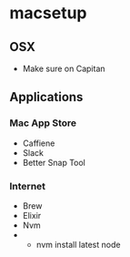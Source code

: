 # macsetup

## OSX
- Make sure on Capitan

## Applications
### Mac App Store
- Caffiene
- Slack
- Better Snap Tool

### Internet
- Brew
- Elixir
- Nvm
- - nvm install latest node
